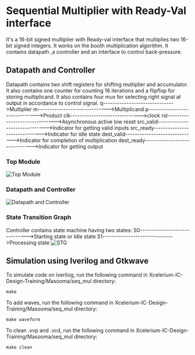 # Sequential Multiplier with Ready-Val interface

It's a 16-bit signed multiplier with Ready-val interface that multiplies two 16-bit signed integers. It works on the booth multiplication algorithm. It contains datapath ,a controller and an interface to control back-pressure.


## Datapath and Controller

Datapath contains two shift registers for shifting multiplier and accumulator. It also contains one counter for counting 16 iterations and a flipflop for storing multiplicand. It also contains four mux for selecting right signal at output in accordance to control signal.
q------------------------------>Multiplier
m------------------------------>Multiplicand
p------------------------------>Product
clk------------------------------>clock
rst------------------------------>Asynchronous active low reset
src_valid------------------------------>Indicator for getting valid inputs
src_ready------------------------------>Indicator for idle state
dest_valid------------------------------>Indicator for completion of multiplication
dest_ready------------------------------>Indicator for getting output

### Top Module
![Top Module](https://drive.google.com/uc?id=1m9hw0Qw2GRCjbj70ecxzAMXc4HwKlsCn)
### Datapath and Controller
![Datapath and Controller](https://drive.google.com/uc?id=1C_kK64Cud8xMGOvUlfHM6NeG4tY1sp80)

### State Transition Graph
Controller contains state machine having two states:
S0------------------------------>Starting state or Idle state
S1------------------------------>Processing state
![STG](https://drive.google.com/uc?id=1Hy6SxX7PMi24NDgHHsMOXx7LOku5sxJ-)

## Simulation using Iverilog and Gtkwave

To simulate code on iverilog, run the following command in Xcelerium-IC-Design-Training/Masooma/seq_mul directory:

    make

To add waves, run the following command in Xcelerium-IC-Design-Training/Masooma/seq_mul directory:

    make waveform
To clean .vvp and .vcd, run the following command in Xcelerium-IC-Design-Training/Masooma/seq_mul directory:

    make clean







